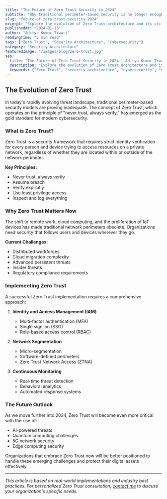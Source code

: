 ```yaml
---
title: "The Future of Zero Trust Security in 2024"
subtitle: "Why traditional perimeter-based security is no longer enough"
slug: "future-of-zero-trust-security-2024"
excerpt: "Explore the evolution of Zero Trust architecture and its critical role in modern cybersecurity strategies."
publishedAt: "2024-01-15"
author: "Aditya Kumar Tiwari"
readingTime: "5 min read"
tags: ["Zero Trust", "Security Architecture", "Cybersecurity"]
category: "Security Architecture"
featuredImage: "/images/blog/zero-trust.jpg"
seo:
  title: "The Future of Zero Trust Security in 2024 | Aditya Kumar Tiwari"
  description: "Explore the evolution of Zero Trust architecture and its critical role in modern cybersecurity strategies. Learn why traditional perimeter-based security is no longer enough."
  keywords: ["Zero Trust", "security architecture", "cybersecurity", "network security", "identity management"]
---
```


## The Evolution of Zero Trust

In today's rapidly evolving threat landscape, traditional perimeter-based security models are proving inadequate. The concept of Zero Trust, which operates on the principle of "never trust, always verify," has emerged as the gold standard for modern cybersecurity.

### What is Zero Trust?

Zero Trust is a security framework that requires strict identity verification for every person and device trying to access resources on a private network, regardless of whether they are located within or outside of the network perimeter.

**Key Principles:**
- Never trust, always verify
- Assume breach
- Verify explicitly
- Use least privilege access
- Inspect and log everything

### Why Zero Trust Matters Now

The shift to remote work, cloud computing, and the proliferation of IoT devices has made traditional network perimeters obsolete. Organizations need security that follows users and devices wherever they go.

**Current Challenges:**
- Distributed workforces
- Cloud migration complexity
- Advanced persistent threats
- Insider threats
- Regulatory compliance requirements

### Implementing Zero Trust

A successful Zero Trust implementation requires a comprehensive approach:

1. **Identity and Access Management (IAM)**
   - Multi-factor authentication (MFA)
   - Single sign-on (SSO)
   - Role-based access control (RBAC)

2. **Network Segmentation**
   - Micro-segmentation
   - Software-defined perimeters
   - Zero Trust Network Access (ZTNA)

3. **Continuous Monitoring**
   - Real-time threat detection
   - Behavioral analytics
   - Automated response systems

### The Future Outlook

As we move further into 2024, Zero Trust will become even more critical with the rise of:
- AI-powered threats
- Quantum computing challenges
- 5G network security
- Edge computing security

Organizations that embrace Zero Trust now will be better positioned to handle these emerging challenges and protect their digital assets effectively.

---

*This article is based on real-world implementations and industry best practices. For personalized Zero Trust consultation, [contact me](/contact) to discuss your organization's specific needs.*
